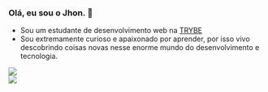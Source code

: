 ### Olá, eu sou o Jhon. 👋


- Sou um estudante de desenvolvimento web na [TRYBE](https://www.betrybe.com/)
- Sou extremamente curioso e apaixonado por aprender, por isso vivo descobrindo coisas novas nesse enorme mundo do desenvolvimento e tecnologia.


<div style="display: flex; flex-direction: column; align-self: center">
  <img  src='https://github-readme-stats.vercel.app/api?username=jhonsstn&show_icons=true&theme=radical'>
  <img  src='https://github-readme-stats.vercel.app/api/top-langs/?username=jhonsstn&layout=compact&theme=radical)'>
</div>
</div>

<!--
Here are some ideas to get you started:

- 🔭 I’m currently working on ...
- 🌱 I’m currently learning ...
- 👯 I’m looking to collaborate on ...
- 🤔 I’m looking for help with ...
- 💬 Ask me about ...
- 📫 How to reach me: ...
- 😄 Pronouns: ...
- ⚡ Fun fact: ...
 -->
